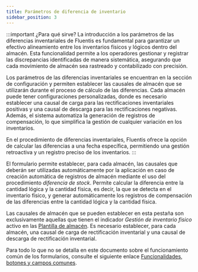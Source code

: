 ```yaml
---
title: Parámetros de diferencia de inventario
sidebar_position: 3
---
```


:::important ¿Para qué sirve? 
La introducción a los parámetros de las diferencias inventariales de Fluentis es fundamental para garantizar un efectivo alineamiento entre los inventarios físicos y lógicos dentro del almacén. Esta funcionalidad permite a los operadores gestionar y registrar las discrepancias identificadas de manera sistemática, asegurando que cada movimiento de almacén sea rastreado y contabilizado con precisión.

Los parámetros de las diferencias inventariales se encuentran en la sección de configuración y permiten establecer las causales de almacén que se utilizarán durante el proceso de cálculo de las diferencias. Cada almacén puede tener configuraciones personalizadas, donde es necesario establecer una causal de carga para las rectificaciones inventariales positivas y una causal de descarga para las rectificaciones negativas. Además, el sistema automatiza la generación de registros de compensación, lo que simplifica la gestión de cualquier variación en los inventarios.

En el procedimiento de diferencias inventariales, Fluentis ofrece la opción de calcular las diferencias a una fecha específica, permitiendo una gestión retroactiva y un registro preciso de los inventarios.
:::

El formulario permite establecer, para cada almacén, las causales que deberán ser utilizadas automáticamente por la aplicación en caso de creación automática de registros de almacén mediante el uso del procedimiento *diferencia de stock*. Permite calcular la diferencia entre la cantidad lógica y la cantidad física, es decir, la que se detecta en el inventario físico, y generar automáticamente los registros de compensación de las diferencias entre la cantidad lógica y la cantidad física.

Las causales de almacén que se pueden establecer en esta pestaña son exclusivamente aquellas que tienen el indicador *Gestión de inventario físico* activo en las [Plantilla de almacén](/docs/configurations/tables/logistics/warehouse-templates). Es necesario establecer, para cada almacén, una causal de carga de rectificación inventarial y una causal de descarga de rectificación inventarial.

Para todo lo que no se detalla en este documento sobre el funcionamiento común de los formularios, consulte el siguiente enlace [Funcionalidades, botones y campos comunes](/docs/guide/common).